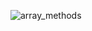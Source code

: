 ![array_methods](https://user-images.githubusercontent.com/61537853/153754498-f44f3767-8edd-4af0-a9d6-05da5ac04e02.png)
